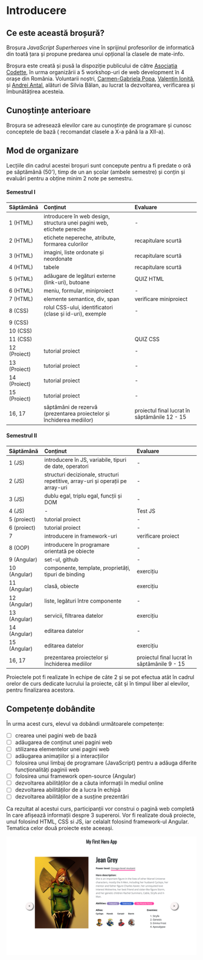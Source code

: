 # Introducere

## Ce este această broșură?

Broșura _JavaScript Superheroes_ vine în sprijinul profesorilor de informatică din toată țara și propune predarea unui opțional la clasele de mate-info.

Broșura este creată și pusă la dispoziție publicului de către [Asociația Codette](https://codette.ro), în urma organizării a 5 workshop-uri de web development în 4 orașe din România. Voluntarii noștri, [Carmen-Gabriela Popa](https://www.linkedin.com/in/carmengpopa/), [Valentin Ionită](https://www.linkedin.com/in/valentin-ionita/), și [Andrei Antal](https://www.linkedin.com/in/andreiantal/), alături de Silvia Bălan, au lucrat la dezvoltarea, verificarea și îmbunătățirea acesteia.

## Cunoștințe anterioare

Broșura se adresează elevilor care au cunoștințe de programare și cunosc conceptele de bază \( recomandat clasele a X-a până la a XII-a\).

## Mod de organizare

Lecțiile din cadrul acestei broșuri sunt concepute pentru a fi predate o oră pe săptămână \(50'\), timp de un an școlar \(ambele semestre\) și conțin și evaluări pentru a obține minim 2 note pe semestru.

#### Semestrul I

| Săptămână | Conținut | Evaluare |
| :--- | :--- | :--- |
| 1 \(HTML\) | introducere în web design, structura unei pagini web, etichete pereche | - |
| 2 \(HTML\) | etichete nepereche, atribute, formarea culorilor | recapitulare scurtă |
| 3 \(HTML\) | imagini, liste ordonate și neordonate | recapitulare scurtă |
| 4 \(HTML\) | tabele | recapitulare scurtă |
| 5 \(HTML\) | adăugare de legături externe \(link-uri\), butoane | QUIZ HTML |
| 6 \(HTML\) | meniu, formular, miniproiect | - |
| 7 \(HTML\) | elemente semantice, div, span | verificare miniproiect |
| 8 \(CSS\) | rolul CSS-ului, identificatori \(clase și id-uri\), exemple | - |
| 9 \(CSS\) |  |  |
| 10 \(CSS\) |  |  |
| 11 \(CSS\) |  | QUIZ CSS |
| 12 \(Proiect\) | tutorial proiect | - |
| 13 \(Proiect\) | tutorial proiect | - |
| 14 \(Proiect\) | tutorial proiect | - |
| 15 \(Proiect\) | tutorial proiect | - |
| 16, 17 | săptămâni de rezervă \(prezentarea proiectelor și închiderea mediilor\) | proiectul final lucrat în săptămânile 12 - 15 |

#### Semestrul II

| Săptămână | Conținut | Evaluare |
| :--- | :--- | :--- |
| 1 \(JS\) | introducere în JS, variabile, tipuri de date, operatori | - |
| 2 \(JS\) | structuri decizionale, structuri repetitive, array-uri și operații pe array-uri | - |
| 3 \(JS\) | dublu egal, triplu egal, funcții și DOM | - |
| 4 \(JS\) | - | Test JS |
| 5 \(proiect\) | tutorial proiect | - |
| 6 \(proiect\) | tutorial proiect | - |
| 7 | introducere in framework-uri | verificare proiect |
| 8 \(OOP\) | introducere în programare orientată pe obiecte | - |
| 9 \(Angular\) | set-ul, github | - |
| 10 \(Angular\) | componente, template, proprietăți, tipuri de binding | exercițiu |
| 11 \(Angular\) | clasă, obiecte | exercițiu |
| 12 \(Angular\) | liste, legături între componente | - |
| 13 \(Angular\) | servicii, filtrarea datelor | exercițiu |
| 14 \(Angular\) | editarea datelor | - |
| 15 \(Angular\) | editarea datelor | exercițiu |
| 16, 17 | prezentarea proiectelor și închiderea mediilor | proiectul final lucrat în săptămânile 9 - 15 |

Proiectele pot fi realizate în echipe de câte 2 și se pot efectua atât în cadrul orelor de curs dedicate lucrului la proiecte, cât și în timpul liber al elevilor, pentru finalizarea acestora.

## Competențe dobândite

În urma acest curs, elevul va dobândi următoarele competențe:

* [ ] crearea unei pagini web de bază
* [ ] adăugarea de conținut unei pagini web
* [ ] stilizarea elementelor unei pagini web
* [ ] adăugarea animațiilor și a interacțiilor
* [ ] folosirea unui limbaj de programare \(JavaScript\) pentru a adăuga diferite funcționalități paginii web
* [ ] folosirea unui framework open-source \(Angular\)
* [ ] dezvoltarea abilităților de a căuta informații în mediul online
* [ ] dezvoltarea abilităților de a lucra în echipă
* [ ] dezvoltarea abilităților de a susține prezentări

Ca rezultat al acestui curs, participanții vor construi o pagină web completă în care afișează informații despre 3 supereroi. Vor fi realizate două proiecte, unul folosind HTML, CSS si JS, iar celalalt folosind framework-ul Angular. Tematica celor două proiecte este aceeași.

![](.gitbook/assets/screencapture-file-users-poppy-desktop-day1-end-index-html-2020-03-17-12_52_42.png)

